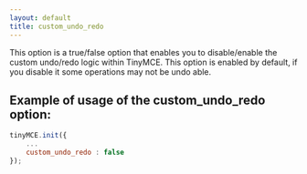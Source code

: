 ```yaml
---
layout: default
title: custom_undo_redo
---
```


This option is a true/false option that enables you to disable/enable the custom undo/redo logic within TinyMCE. This option is enabled by default, if you disable it some operations may not be undo able.

## Example of usage of the custom_undo_redo option:

```js
tinyMCE.init({
	...
	custom_undo_redo : false
});
```
